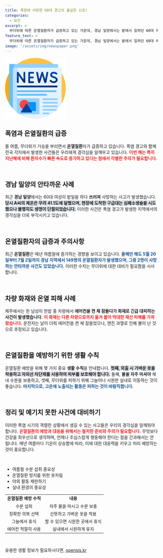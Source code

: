 ```yaml
---
title: 폭염에 사망한 60대 경고의 불길한 신호!
categories:
  - 보건
excerpt: >
  무더위에 따른 온열질환자가 급증하고 있는 가운데, 경남 밀양에서는 밭에서 일하던 60대 여성이 열사병으로 사망했다. 제주에서는 심야에 에어컨 켠 차량에서 화재가 발생해 두 대가 전소됐다. 폭염 속 위험 요소가 증가하고 있는 상황에서 각별한 주의가 요구된다.
feature_text: >
  무더위에 따른 온열질환자가 급증하고 있는 가운데, 경남 밀양에서는 밭에서 일하던 60대 여성이 열사병으로 사망했다. 제주에서는 심야에 에어컨 켠 차량에서 화재가 발생해 두 대가 전소됐다. 폭염 속 위험 요소가 증가하고 있는 상황에서 각별한 주의가 요구된다.
image: '/assets/img/newspaper.png'
---
```


<p><img src="/assets/img/newspaper.png" alt="kimp 속보" /></p>

<h2 data-ke-size="size26">폭염과 온열질환의 급증</h2>

<p data-ke-size="size16">올 여름, 무더위가 기승을 부리면서 <b>온열질환</b>자가 급증하고 있습니다. 폭염 경고와 함께 전국 각지에서 발생한 사건들은 우리에게 경각심을 일깨우고 있습니다. <b><span style="color: #ee2323;">이번 해는 특히 지난해에 비해 환자수가 빠른 속도로 증가하고 있다는 점에서 각별한 주의가 필요합니다.</span></b></p>

<p data-ke-size="size16">&nbsp;</p>

<h2 data-ke-size="size26">경남 밀양의 안타까운 사례</h2>

<p data-ke-size="size16">최근 <b>경남 밀양</b>에서는 60대 여성이 밭일을 하다 <b>쓰러져</b> 사망하는 사고가 발생했습니다. <b><span style="background-color: #21538527;">당시 A씨의 체온은 무려 41.1도에 달했으며, 현장에 도착한 구급대는 심폐소생술을 시도했으나 불행히도 생명이 단절되었습니다.</span></b> 이러한 사건은 폭염 경고가 발생한 지역에서의 경각심을 더욱 부각시키고 있습니다.</p>

<p data-ke-size="size16">&nbsp;</p>

<h2 data-ke-size="size26">온열질환자의 급증과 주의사항</h2>

<p data-ke-size="size16">최근 <b>온열질환</b>은 매년 여름철에 증가하는 경향을 보이고 있습니다. <b><span style="color: #1a5490;">올해만 해도 5월 20일부터 7월 2일까지 경남 지역에서 149명의 온열질환자가 발생했으며, 그중 2명이 사망하는 안타까운 사건도 있었습니다.</span></b> 이러한 수치는 무더위에 대한 대비가 필요함을 시사합니다.</p>

<p data-ke-size="size16">&nbsp;</p>

<h2 data-ke-size="size26">차량 화재와 온열 피해 사례</h2>

<p data-ke-size="size16">제주에서는 한 남성이 한밤 중 차량에서 <b>에어컨을 켠 채 잠들다가 화재로 긴급 대피하는 사건이 발생했습니다.</b> <b><span style="color: #ee2323;">이 화재는 다른 차량으로까지 옮겨 붙어 막대한 재산 피해를 가져왔습니다.</span></b> 운전자는 날이 더워 에어컨을 켠 채 잠들었으나, 엔진 과열로 인해 불이 난 것으로 추정되고 있습니다.</p>

<p data-ke-size="size16">&nbsp;</p>

<h2 data-ke-size="size26">온열질환을 예방하기 위한 생활 수칙</h2>

<p data-ke-size="size16">온열질환 예방을 위해 몇 가지 중요 <b>생활 수칙</b>을 안내합니다. <b><span style="background-color: #21538527;">첫째, 외출 시 가벼운 옷을 착용하고 자외선 차단제를 사용하여 피부를 보호해야 합니다.</span></b> 둘째, <b>물을 자주 마셔야</b> 체내 수분을 보충하고, 셋째, 무더위를 피하기 위해 그늘이나 시원한 실내로 이동하는 것이 좋습니다. <b><span style="color: #1a5490;">마지막으로, 고온에 노출되는 활동은 피하는 것이 바람직합니다.</span></b></p>

<p data-ke-size="size16">&nbsp;</p>

<h2 data-ke-size="size26">정리 및 예기치 못한 사건에 대비하기</h2>

<p data-ke-size="size16">이러한 폭염 시기의 격렬한 상황에서 생길 수 있는 사고들은 우리의 경각심을 일깨워야 합니다. <b><span style="color: #ee2323;">온열질환의 예방과 대응을 위해서는 철저한 준비와 주의가 필요합니다.</span></b> 무엇보다 건강을 최우선으로 생각하며, 언제나 조심스럽게 행동해야 한다는 점을 간과해서는 안 됩니다. 매년 여름마다 기온이 상승함에 따라, 이에 대한 대응력을 키우고 미리 예방하는 것이 중요합니다.</p>

<p data-ke-size="size16">&nbsp;</p> 

<ul>
<li>여름철 수분 섭취 중요성</li>
<li>온열질환 방지를 위한 옷차림</li>
<li>야외 활동 제한하기</li>
<li>실내 환경의 중요성</li>
</ul>

<table style="width: 100%; table-layout: fixed;">
<tr>
<td style="text-align: center; height: 17px;"><b>온열질환 예방 수칙</b></td>
<td style="text-align: center; height: 17px;"><b>내용</b></td>
</tr>
<tr>
<td style="text-align: center; height: 17px;">수분 섭취</td>
<td style="text-align: center; height: 17px;">자주 물을 마시고 수분 보충</td>
</tr>
<tr>
<td style="text-align: center; height: 17px;">정확한 의복 선택</td>
<td style="text-align: center; height: 17px;">산뜻하고 가벼운 옷을 착용</td>
</tr>
<tr>
<td style="text-align: center; height: 17px;">그늘에서 휴식</td>
<td style="text-align: center; height: 17px;">할 수 있으면 시원한 곳에서 휴식</td>
</tr>
<tr>
<td style="text-align: center; height: 17px;">에어컨 적절히 사용</td>
<td style="text-align: center; height: 17px;">실내에서 시원하게 유지</td>
</tr>
</table>

<p data-ke-size="size16">&nbsp;</p>
유용한 생활 정보가 필요하시다면, <a href="https://opensis.kr" rel="dofollow">opensis.kr</a>


